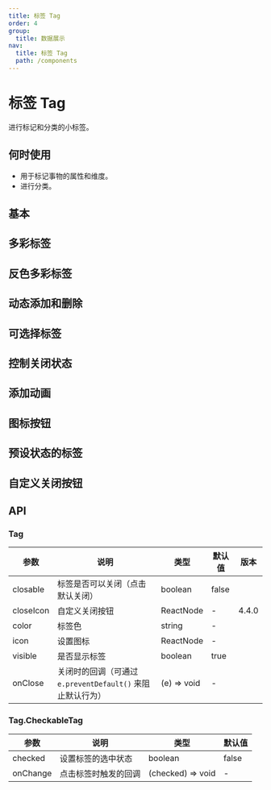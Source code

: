 ```yaml
---
title: 标签 Tag
order: 4
group:
  title: 数据展示
nav:
  title: 标签 Tag
  path: /components
---
```


# 标签 Tag

进行标记和分类的小标签。

## 何时使用

- 用于标记事物的属性和维度。
- 进行分类。

## 基本

<code src="./demos/basic.tsx"></code>

## 多彩标签

<code src="./demos/colorful.tsx"></code>

## 反色多彩标签

<code src="./demos/colorful-inverse.tsx"></code>

## 动态添加和删除

<code src="./demos/control.tsx"></code>

## 可选择标签

<code src="./demos/checkable.tsx"></code>

## 控制关闭状态

<code src="./demos/controlled.tsx"></code>

## 添加动画

<code src="./demos/animation.tsx"></code>

## 图标按钮

<code src="./demos/icon.tsx"></code>

## 预设状态的标签

<code src="./demos/status.tsx"></code>

## 自定义关闭按钮

<code src="./demos/customize.tsx"></code>

## API

### Tag

| 参数      | 说明                                                       | 类型        | 默认值 | 版本  |
| --------- | ---------------------------------------------------------- | ----------- | ------ | ----- |
| closable  | 标签是否可以关闭（点击默认关闭）                           | boolean     | false  |       |
| closeIcon | 自定义关闭按钮                                             | ReactNode   | -      | 4.4.0 |
| color     | 标签色                                                     | string      | -      |       |
| icon      | 设置图标                                                   | ReactNode   | -      |       |
| visible   | 是否显示标签                                               | boolean     | true   |       |
| onClose   | 关闭时的回调（可通过 `e.preventDefault()` 来阻止默认行为） | (e) => void | -      |       |

### Tag.CheckableTag

| 参数     | 说明                 | 类型              | 默认值 |
| -------- | -------------------- | ----------------- | ------ |
| checked  | 设置标签的选中状态   | boolean           | false  |
| onChange | 点击标签时触发的回调 | (checked) => void | -      |
